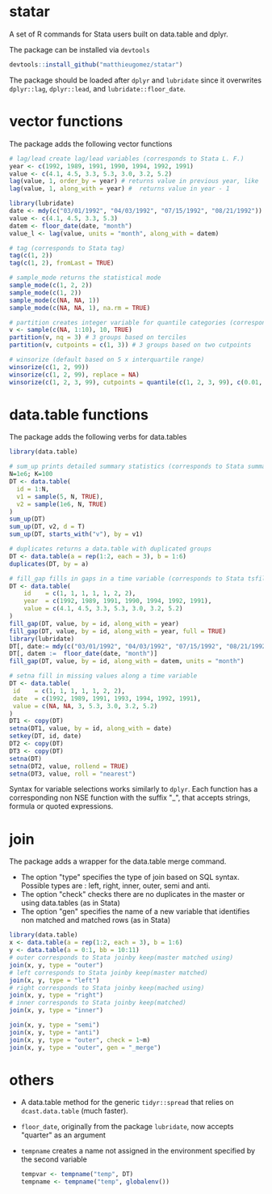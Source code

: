 statar
======

A set of R commands for Stata users built on data.table and dplyr.

The package can be installed via `devtools`

````R
devtools::install_github("matthieugomez/statar")
````

The package should be loaded after `dplyr`  and `lubridate` since it overwrites `dplyr::lag`, `dplyr::lead`, and `lubridate::floor_date`.
# vector functions
The package adds the following vector functions
````R
# lag/lead create lag/lead variables (corresponds to Stata L. F.)
year <- c(1992, 1989, 1991, 1990, 1994, 1992, 1991)
value <- c(4.1, 4.5, 3.3, 5.3, 3.0, 3.2, 5.2)
lag(value, 1, order_by = year) # returns value in previous year, like  dplyr::lag
lag(value, 1, along_with = year) #  returns value in year - 1

library(lubridate)
date <- mdy(c("03/01/1992", "04/03/1992", "07/15/1992", "08/21/1992"))
value <- c(4.1, 4.5, 3.3, 5.3)
datem <- floor_date(date, "month")
value_l <- lag(value, units = "month", along_with = datem) 

# tag (corresponds to Stata tag)
tag(c(1, 2))
tag(c(1, 2), fromLast = TRUE)

# sample_mode returns the statistical mode
sample_mode(c(1, 2, 2))
sample_mode(c(1, 2))
sample_mode(c(NA, NA, 1))
sample_mode(c(NA, NA, 1), na.rm = TRUE)

# partition creates integer variable for quantile categories (corresponds to Stata xtile)
v <- sample(c(NA, 1:10), 10, TRUE)                   
partition(v, nq = 3) # 3 groups based on terciles
partition(v, cutpoints = c(1, 3)) # 3 groups based on two cutpoints

# winsorize (default based on 5 x interquartile range)
winsorize(c(1, 2, 99))
winsorize(c(1, 2, 99), replace = NA)
winsorize(c(1, 2, 3, 99), cutpoints = quantile(c(1, 2, 3, 99), c(0.01, 0.99), type = 1))
````

# data.table functions
The package adds the following verbs for data.tables

````R
library(data.table)

# sum_up prints detailed summary statistics (corresponds to Stata summarize)
N=1e6; K=100
DT <- data.table(
  id = 1:N,
  v1 = sample(5, N, TRUE),
  v2 = sample(1e6, N, TRUE)
)
sum_up(DT)
sum_up(DT, v2, d = T)
sum_up(DT, starts_with("v"), by = v1)

# duplicates returns a data.table with duplicated groups
DT <- data.table(a = rep(1:2, each = 3), b = 1:6)
duplicates(DT, by = a)

# fill_gap fills in gaps in a time variable (corresponds to Stata tsfill)
DT <- data.table(
    id    = c(1, 1, 1, 1, 1, 2, 2),
    year  = c(1992, 1989, 1991, 1990, 1994, 1992, 1991),
    value = c(4.1, 4.5, 3.3, 5.3, 3.0, 3.2, 5.2)
)
fill_gap(DT, value, by = id, along_with = year)
fill_gap(DT, value, by = id, along_with = year, full = TRUE)
library(lubridate)
DT[, date:= mdy(c("03/01/1992", "04/03/1992", "07/15/1992", "08/21/1992", "10/03/1992", "07/15/1992", "08/21/1992"))]
DT[, datem :=  floor_date(date, "month")]
fill_gap(DT, value, by = id, along_with = datem, units = "month")

# setna fill in missing values along a time variable
DT <- data.table(
 id    = c(1, 1, 1, 1, 1, 2, 2),
 date  = c(1992, 1989, 1991, 1993, 1994, 1992, 1991),
 value = c(NA, NA, 3, 5.3, 3.0, 3.2, 5.2)
)
DT1 <- copy(DT)
setna(DT1, value, by = id, along_with = date)
setkey(DT, id, date)
DT2 <- copy(DT)
DT3 <- copy(DT)
setna(DT)
setna(DT2, value, rollend = TRUE)
setna(DT3, value, roll = "nearest")


````

Syntax for variable selections works similarly to `dplyr`.  Each function has a corresponding non NSE function with the suffix "_", that accepts strings, formula or quoted expressions.

# join
The package adds a wrapper for the data.table merge command.

- The option "type" specifies the type of join based on SQL syntax. Possible types are : left, right, inner, outer, semi and anti. 
- The option "check" checks there are no duplicates in the master or using data.tables (as in Stata)
- The option "gen" specifies the name of a new variable that identifies non matched and matched rows (as in Stata)

````R
library(data.table)
x <- data.table(a = rep(1:2, each = 3), b = 1:6)
y <- data.table(a = 0:1, bb = 10:11)
# outer corresponds to Stata joinby keep(master matched using)
join(x, y, type = "outer")
# left corresponds to Stata joinby keep(master matched)
join(x, y, type = "left")
# right corresponds to Stata joinby keep(mached using)
join(x, y, type = "right")
# inner corresponds to Stata joinby keep(matched)
join(x, y, type = "inner")

join(x, y, type = "semi")
join(x, y, type = "anti")
join(x, y, type = "outer", check = 1~m)
join(x, y, type = "outer", gen = "_merge")
````

# others
- A data.table method for the generic `tidyr::spread` that relies on `dcast.data.table` (much faster).
- `floor_date`, originally from the package `lubridate`, now accepts "quarter" as an argument 
- `tempname` creates a name not assigned in the environment specified by the second variable

	````R
	tempvar <- tempname("temp", DT)
	tempname <- tempname("temp", globalenv())
	````


